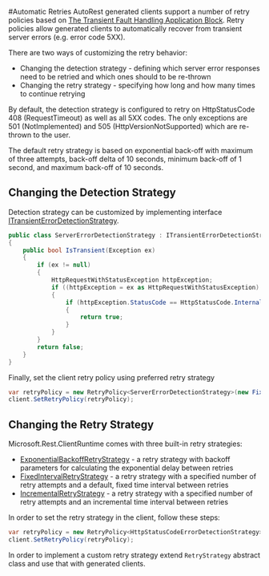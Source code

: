 #Automatic Retries
AutoRest generated clients support a number of retry policies based on [The Transient Fault Handling Application Block](https://msdn.microsoft.com/en-us/library/hh680934%28v=pandp.50%29.aspx). Retry policies allow generated clients to automatically recover from transient server errors (e.g. error code 5XX).

There are two ways of customizing the retry behavior:

- Changing the detection strategy - defining which server error responses need to be retried and which ones should to be re-thrown
- Changing the retry strategy - specifying how long and how many times to continue retrying

By default, the detection strategy is configured to retry on HttpStatusCode 408 (RequestTimeout) as well as all 5XX codes. The only exceptions are 501 (NotImplemented) and 505 (HttpVersionNotSupported) which are re-thrown to the user.

The default retry strategy is based on exponential back-off with maximum of three attempts, back-off delta of 10 seconds, minimum back-off of 1 second, and maximum back-off of 10 seconds.

## Changing the Detection Strategy
Detection strategy can be customized by implementing interface [ITransientErrorDetectionStrategy](../Microsoft.Rest/ClientRuntime/TransientFaultHandling/ITransientErrorDetectionStrategy.cs).
```csharp
public class ServerErrorDetectionStrategy : ITransientErrorDetectionStrategy
{
    public bool IsTransient(Exception ex)
    {
        if (ex != null)
        {
            HttpRequestWithStatusException httpException;
            if ((httpException = ex as HttpRequestWithStatusException) != null)
            {
                if (httpException.StatusCode == HttpStatusCode.InternalServerError)
                {
                    return true;
                }
            }
        }
        return false;
    }
}
```
Finally, set the client retry policy using preferred retry strategy
```csharp
var retryPolicy = new RetryPolicy<ServerErrorDetectionStrategy>(new FixedIntervalRetryStrategy());
client.SetRetryPolicy(retryPolicy);
```

## Changing the Retry Strategy
Microsoft.Rest.ClientRuntime comes with three built-in retry strategies:

- [ExponentialBackoffRetryStrategy](../Microsoft.Rest/ClientRuntime/TransientFaultHandling/ExponentialBackoffRetryStrategy.cs) - a retry strategy with backoff parameters for calculating the exponential delay between retries
- [FixedIntervalRetryStrategy](../Microsoft.Rest/ClientRuntime/TransientFaultHandling/FixedIntervalRetryStrategy.cs) - a retry strategy with a specified number of retry attempts and a default, fixed time interval between retries
- [IncrementalRetryStrategy](../Microsoft.Rest/ClientRuntime/TransientFaultHandling/IncrementalRetryStrategy.cs) - a retry strategy with a specified number of retry attempts and an incremental time interval between retries

In order to set the retry strategy in the client, follow these steps:
```csharp
var retryPolicy = new RetryPolicy<HttpStatusCodeErrorDetectionStrategy>(new FixedIntervalRetryStrategy(10));
client.SetRetryPolicy(retryPolicy);
```

In order to implement a custom retry strategy extend `RetryStrategy` abstract class and use that with generated clients.
